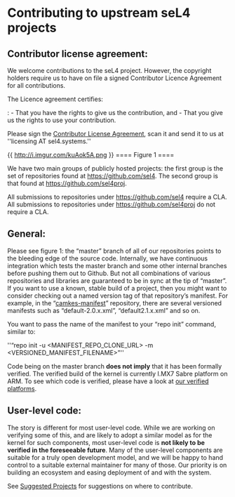# Contributing to upstream seL4 projects


## Contributor license agreement:


We welcome contributions to the seL4 project. However, the copyright
holders require us to have on file a signed Contributor Licence
Agreement for all contributions.

The Licence agreement certifies:

:   -   That you have the rights to give us the contribution, and
    -   That you give us the rights to use your contribution.

Please sign the
[Contributor License Agreement](https://sel4.systems/Community/Contributing/seL4-CLA.pdf), scan it and send it to us at ''licensing AT
sel4.systems.''

{{ <http://i.imgur.com/kuAok5A.png> }} ==== Figure 1 ====

We have two main groups of publicly hosted projects: the first group is
the set of repositories found at <https://github.com/sel4>. The second
group is that found at <https://github.com/sel4proj>.

All submissions to repositories under <https://github.com/sel4> require
a CLA. All submissions to repositories under
<https://github.com/sel4proj> do not require a CLA.

## General:


Please see figure 1: the “master” branch of all of our repositories
points to the bleeding edge of the source code. Internally, we have
continuous integration which tests the master branch and some other
internal branches before pushing them out to Github. But not all
combinations of various repositories and libraries are guaranteed to be
in sync at the tip of “master”. If you want to use a known, stable build
of a project, then you might want to consider checking out a named
version tag of that repository’s manifest. For example, in the
“[camkes-manifest](https://github.com/seL4/camkes-manifest)”
repository, there are several versioned manifests such as
“default-2.0.x.xml”, “default2.1.x.xml” and so on.

You want to pass the name of the manifest to your “repo init” command,
similar to:

''“repo init -u <MANIFEST_REPO_CLONE_URL> -m
<VERSIONED_MANIFEST_FILENAME>”''

Code being on the master branch **does not imply** that it has been
formally verified. The verified build of the kernel is currently I.MX7
Sabre platform on ARM. To see which code is verified, please have a look
at [our verified
platforms](https://wiki.sel4.systems/Hardware).

## User-level code:


The story is different for most user-level code. While we are working on
verifying some of this, and are likely to adopt a similar model as for
the kernel for such components, most user-level code is **not likely to
be verified in the foreseeable future**. Many of the user-level
components are suitable for a truly open development model, and we will
be happy to hand control to a suitable external maintainer for many of
those. Our priority is on building an ecosystem and easing deployment of
and with the system.

See [Suggested Projects](https://sel4.systems/Info/Projects/)
for suggestions on where to contribute.
